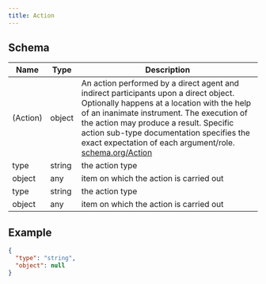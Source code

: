 ```yaml
---
title: Action
---
```

## Schema

| Name | Type | Description |
|---|---|---|
| (Action) | object | An action performed by a direct agent and indirect participants upon a direct object. Optionally happens at a location with the help of an inanimate instrument. The execution of the action may produce a result. Specific action sub-type documentation specifies the exact expectation of each argument/role. [schema.org/Action](https://schema.org/Action) |
| type | string | the action type |
| object | any | item on which the action is carried out |
| type | string | the action type |
| object | any | item on which the action is carried out |

## Example



```json
{
  "type": "string",
  "object": null
}
```
